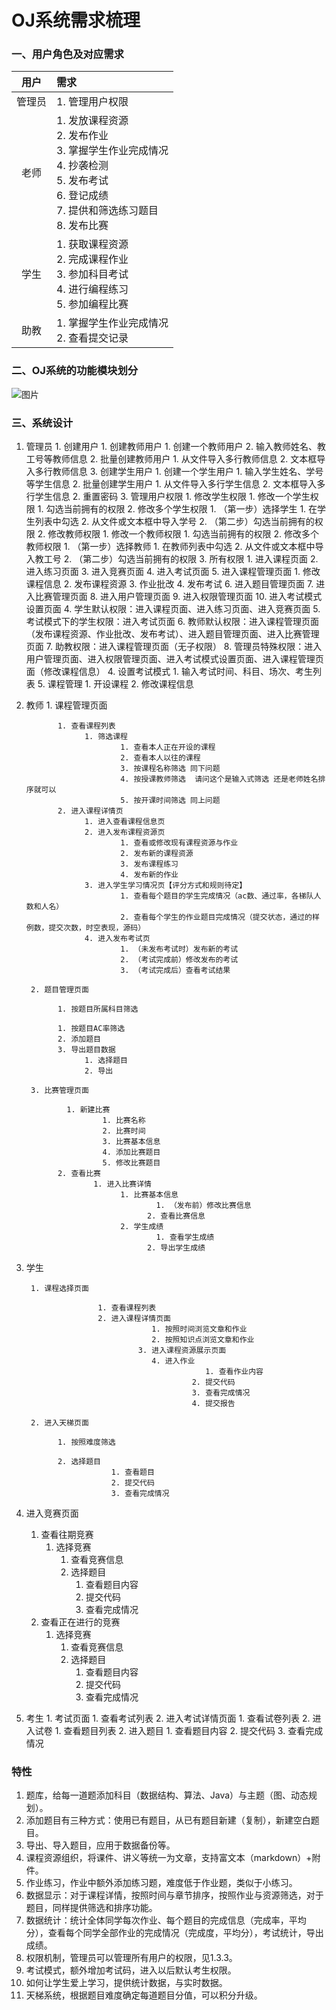 # OJ系统需求梳理

### 一、用户角色及对应需求

| 用户 | 需求 |
| :-: | :-- |
| 管理员 | 1. 管理用户权限 |
| 老师 | 1. 发放课程资源 <br>2. 发布作业 <br>3. 掌握学生作业完成情况 <br>4. 抄袭检测 <br>5. 发布考试 <br>6. 登记成绩 <br>7. 提供和筛选练习题目 <br>8. 发布比赛 |
| 学生 | 1. 获取课程资源 <br>2. 完成课程作业 <br>3. 参加科目考试 <br>4. 进行编程练习 <br>5. 参加编程比赛 |
| 助教 | 1. 掌握学生作业完成情况 <br>2. 查看提交记录 |



### 二、OJ系统的功能模块划分

![图片](https://uploader.shimo.im/f/lwv1d1LxcVYADWzr.png!thumbnail)


### 三、系统设计
1. 管理员
           1. 创建用户
              1. 创建教师用户
                    1. 创建一个教师用户
                      2. 输入教师姓名、教工号等教师信息
              2. 批量创建教师用户
                         1. 从文件导入多行教师信息
                      2. 文本框导入多行教师信息
              3. 创建学生用户
                    1. 创建一个学生用户
                           1. 输入学生姓名、学号等学生信息
                    2. 批量创建学生用户
                           1. 从文件导入多行学生信息
                           2. 文本框导入多行学生信息
          2. 重置密码
          3. 管理用户权限
                1. 修改学生权限
                          1. 修改一个学生权限
                                      1. 勾选当前拥有的权限
                          2. 修改多个学生权限
                                      1. （第一步）选择学生
                                            1. 在学生列表中勾选
                                            2. 从文件或文本框中导入学号
                                      2. （第二步）勾选当前拥有的权限
                2. 修改教师权限
                          1. 修改一个教师权限
                                      1. 勾选当前拥有的权限
                          2. 修改多个教师权限
                                      1. （第一步）选择教师
                                                1. 在教师列表中勾选
                                              2. 从文件或文本框中导入教工号
                                      2. （第二步）勾选当前拥有的权限
                 3. 所有权限
                          1. 进入课程页面
                          2. 进入练习页面
                          3. 进入竞赛页面
                          4. 进入考试页面
                          5. 进入课程管理页面
                                      1. 修改课程信息
                                      2. 发布课程资源
                                      3. 作业批改
                                      4. 发布考试
                          6. 进入题目管理页面
                          7. 进入比赛管理页面
                          8. 进入用户管理页面
                          9. 进入权限管理页面
                          10. 进入考试模式设置页面
                  4. 学生默认权限：进入课程页面、进入练习页面、进入竞赛页面
                  5. 考试模式下的学生权限：进入考试页面
                  6. 教师默认权限：进入课程管理页面（发布课程资源、作业批改、发布考试）、进入题目管理页面、进入比赛管理页面
                  7. 助教权限：进入课程管理页面（无子权限）
                  8. 管理员特殊权限：进入用户管理页面、进入权限管理页面、进入考试模式设置页面、进入课程管理页面（修改课程信息）
          4. 设置考试模式
                1. 输入考试时间、科目、场次、考生列表
          5. 课程管理
                1. 开设课程
                2. 修改课程信息
2. 教师
        1. 课程管理页面

              1. 查看课程列表
                    1. 筛选课程
                            1. 查看本人正在开设的课程
                            2. 查看本人以往的课程 
                            3. 按课程名称筛选 同下问题
                            4. 按授课教师筛选  请问这个是输入式筛选 还是老师姓名排序就可以
                            5. 按开课时间筛选 同上问题
              2. 进入课程详情页
                    1. 进入查看课程信息页
                    2. 进入发布课程资源页
                            1. 查看或修改现有课程资源与作业
                            2. 发布新的课程资源
                            3. 发布课程练习
                            4. 发布新的作业
                    3. 进入学生学习情况页【评分方式和规则待定】
                            1. 查看每个题目的学生完成情况（ac数、通过率，各梯队人数和人名）
                            2. 查看每个学生的作业题目完成情况（提交状态，通过的样例数，提交次数，时空表现，源码）
                    4. 进入发布考试页
                            1. （未发布考试时）发布新的考试
                            2. （考试完成前）修改发布的考试
                            3. （考试完成后）查看考试结果

        2. 题目管理页面

              1. 按题目所属科目筛选

              1. 按题目AC率筛选
              2. 添加题目
              3. 导出题目数据
                    1. 选择题目
                    2. 导出

        3. 比赛管理页面

                1. 新建比赛
                        1. 比赛名称
                        2. 比赛时间
                        3. 比赛基本信息
                        4. 添加比赛题目
                        5. 修改比赛题目
              2. 查看比赛
                      1. 进入比赛详情
                            1. 比赛基本信息
                                    1. （发布前）修改比赛信息
                                  2. 查看比赛信息
                            2. 学生成绩
                                    1. 查看学生成绩
                                  2. 导出学生成绩

3. 学生

        1. 课程选择页面

                       1. 查看课程列表
                       2. 进入课程详情页面
                                   1. 按照时间浏览文章和作业
                                   2. 按照知识点浏览文章和作业
                                3. 进入课程资源展示页面
                                   4. 进入作业
                                               1. 查看作业内容
                                            2. 提交代码
                                            3. 查看完成情况
                                            4. 提交报告

        2. 进入天梯页面

              1. 按照难度筛选

              2. 选择题目
                          1. 查看题目
                          2. 提交代码
                          3. 查看完成情况
  4. 进入竞赛页面

        1. 查看往期竞赛
           1. 选择竞赛
              1. 查看竞赛信息
              2. 选择题目
                 1. 查看题目内容
                 2. 提交代码
                 3. 查看完成情况
        2. 查看正在进行的竞赛
           1. 选择竞赛
              1. 查看竞赛信息
              2. 选择题目
                 1. 查看题目内容
                 2. 提交代码
                 3. 查看完成情况
5. 考生
        1. 考试页面
                 1. 查看考试列表
              2. 进入考试详情页面
                 1. 查看试卷列表
                 2. 进入试卷
                      1. 查看题目列表
                      2. 进入题目
                            1. 查看题目内容
                           2. 提交代码
                           3. 查看完成情况

### 特性

1. 题库，给每一道题添加科目（数据结构、算法、Java）与主题（图、动态规划）。
2. 添加题目有三种方式：使用已有题目，从已有题目新建（复制），新建空白题目。
3. 导出、导入题目，应用于数据备份等。
4. 课程资源组织，将课件、讲义等统一为文章，支持富文本（markdown）+附件。
5. 作业练习，作业中额外添加练习题，难度低于作业题，类似于小练习。
6. 数据显示：对于课程详情，按照时间与章节排序，按照作业与资源筛选，对于题目，同样提供筛选和排序功能。
7. 数据统计：统计全体同学每次作业、每个题目的完成信息（完成率，平均分），查看每个同学全部作业的完成情况（完成度，平均分），考试统计，导出成绩。
8. 权限机制，管理员可以管理所有用户的权限，见1.3.3。
9. 考试模式，额外增加考试码，进入以后默认考生权限。
10. 如何让学生爱上学习，提供统计数据，与实时数据。
11. 天梯系统，根据题目难度确定每道题目分值，可以积分升级。


